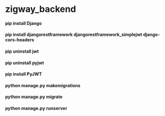 # zigway_backend
<h4>pip install Django</h4>
<h4>pip install djangorestframework djangorestframework_simplejwt django-cors-headers</h4>
<h4>pip uninstall jwt</h4>
<h4>pip uninstall pyjwt</h4>
<h4>pip install PyJWT</h4>

<h4>python manage.py makemigrations</h4>
<h4>python manage.py migrate</h4>
<h4>python manage.py runserver</h4>




